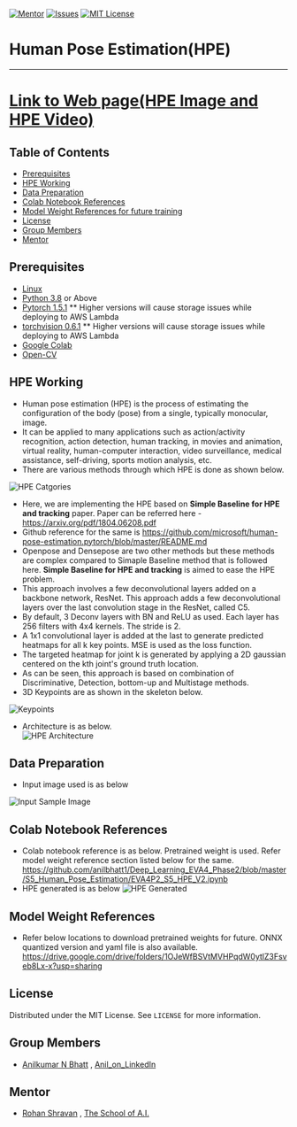 <!-- PROJECT SHIELDS -->
<!--
*** I'm using markdown "reference style" links for readability.
*** Reference links are enclosed in brackets [ ] instead of parentheses ( ).
*** See the bottom of this document for the declaration of the reference variables
*** for contributors-url, forks-url, etc. This is an optional, concise syntax you may use.
*** https://www.markdownguide.org/basic-syntax/#reference-style-links
-->
[![Mentor][mentor-shield]][mentor-url]
[![Issues][issues-shield]][issues-url]
[![MIT License][license-shield]][license-url]

# Human Pose Estimation(HPE)
________

# [Link to Web page(HPE Image and HPE Video)](https://neural-eyes.herokuapp.com/)

<!-- TABLE OF CONTENTS -->
## Table of Contents

* [Prerequisites](#prerequisites)
* [HPE Working](#HPE-Working)
* [Data Preparation](#Data-Preparation)
* [Colab Notebook References](#Colab-Notebook-References)
* [Model Weight References for future training](#model-weights)
* [License](#license)
* [Group Members](#group-members)
* [Mentor](#mentor)

## Prerequisites

* [Linux](https://www.tutorialspoint.com/ubuntu/index.htm)
* [Python 3.8](https://www.python.org/downloads/) or Above
* [Pytorch 1.5.1](https://pytorch.org/) ** Higher versions will cause storage issues while deploying to AWS Lambda 
* [torchvision 0.6.1](https://pytorch.org/docs/stable/torchvision/index.html) ** Higher versions will cause storage issues while deploying to AWS Lambda
* [Google Colab](https://colab.research.google.com/)
* [Open-CV](https://pypi.org/project/opencv-python/)

<!-- HPE-Working -->
## HPE Working
- Human pose estimation (HPE) is the process of estimating the configuration of the body (pose) from a single, typically monocular, image. 
- It can be applied to many applications such as action/activity recognition, action detection, human tracking, in movies and animation, virtual reality, human-computer interaction, video surveillance, medical assistance, self-driving, sports motion analysis, etc.
- There are various methods through which HPE is done as shown below.

![HPE Catgories](https://github.com/anilbhatt1/Deep_Learning_EVA4_Phase2/blob/master/S5_Human_Pose_Estimation/Readme_Contents/HPE%20Method%20Categories.png)

- Here, we are implementing the HPE based on **Simple Baseline for HPE and tracking** paper. Paper can be referred here - https://arxiv.org/pdf/1804.06208.pdf
- Github reference for the same is https://github.com/microsoft/human-pose-estimation.pytorch/blob/master/README.md
- Openpose and Densepose are two other methods but these methods are complex compared to Simaple Baseline method that is followed here. **Simple Baseline for HPE and tracking** is aimed to ease the HPE problem. 
- This approach involves a few deconvolutional layers added on a backbone network, ResNet. This approach adds a few deconvolutional layers over the last convolution stage in the ResNet, called C5.
- By default, 3 Deconv layers with BN and ReLU as used. Each layer has 256 filters with 4x4 kernels. The stride is 2.
- A 1x1 convolutional layer is added at the last to generate predicted heatmaps for all k key points. MSE is used as the loss function.
- The targeted heatmap for joint k is generated by applying a 2D gaussian centered on the kth joint's ground truth location.
- As can be seen, this approach is based on combination of Discriminative, Detection, bottom-up and Multistage methods.
- 3D Keypoints are as shown in the skeleton below.

 ![Keypoints](https://github.com/anilbhatt1/Deep_Learning_EVA4_Phase2/blob/master/S5_Human_Pose_Estimation/Readme_Contents/Keyjoints.jpg)

- Architecture is as below.  
 ![HPE Architecture](https://github.com/anilbhatt1/Deep_Learning_EVA4_Phase2/blob/master/S5_Human_Pose_Estimation/Readme_Contents/HPE_DNN.jpg)

<!-- Data Preparation -->
## Data Preparation
- Input image used is as below

 ![Input Sample Image](https://github.com/anilbhatt1/Deep_Learning_EVA4_Phase2/blob/master/S5_Human_Pose_Estimation/Readme_Contents/Messi_Kick.jpg)

<!-- Colab-Notebook-References -->
## Colab Notebook References
- Colab notebook reference is as below. Pretrained weight is used. Refer model weight reference section listed below for the same.
https://github.com/anilbhatt1/Deep_Learning_EVA4_Phase2/blob/master/S5_Human_Pose_Estimation/EVA4P2_S5_HPE_V2.ipynb
- HPE generated is as below
![HPE Generated](https://github.com/anilbhatt1/Deep_Learning_EVA4_Phase2/blob/master/S5_Human_Pose_Estimation/Readme_Contents/Messi_Connected.jpg)

<!-- Model-Weight-References -->
## Model Weight References
- Refer below locations to download pretrained weights for future. ONNX quantized version and yaml file is also available.
https://drive.google.com/drive/folders/1OJeWfBSVtMVHPqdW0ytlZ3Fsveb8Lx-x?usp=sharing

<!-- LICENSE -->
## License

Distributed under the MIT License. See `LICENSE` for more information.

<!-- GROUP MEMBERS -->
## Group Members
  - [Anilkumar N Bhatt](https://github.com/anilbhatt1) , [Anil_on_LinkedIn](https://www.linkedin.com/in/anilkumar-n-bhatt/)

<!-- MENTOR -->
## Mentor

* [Rohan Shravan](https://www.linkedin.com/in/rohanshravan/) , [The School of A.I.](https://theschoolof.ai/)

<!-- MARKDOWN LINKS & IMAGES -->
<!-- https://www.markdownguide.org/basic-syntax/#reference-style-links -->
[mentor-shield]: https://img.shields.io/badge/Mentor-mentor-yellowgreen
[mentor-url]: https://www.linkedin.com/in/rohanshravan/
[forks-shield]: https://img.shields.io/github/forks/othneildrew/Best-README-Template.svg?style=flat-square
[forks-url]: https://github.com/othneildrew/Best-README-Template/network/members
[stars-shield]: https://img.shields.io/github/stars/othneildrew/Best-README-Template.svg?style=flat-square
[stars-url]: https://github.com/othneildrew/Best-README-Template/stargazers
[issues-shield]: https://img.shields.io/github/issues/othneildrew/Best-README-Template.svg?style=flat-square
[issues-url]: https://github.com/othneildrew/Best-README-Template/issues
[license-shield]: https://img.shields.io/github/license/othneildrew/Best-README-Template.svg?style=flat-square
[license-url]: https://github.com/anilbhatt1/Deep_Learning_EVA4_Phase2/blob/master/LICENSE.txt
[linkedin-shield]: https://img.shields.io/badge/-LinkedIn-black.svg?style=flat-square&logo=linkedin&colorB=555



